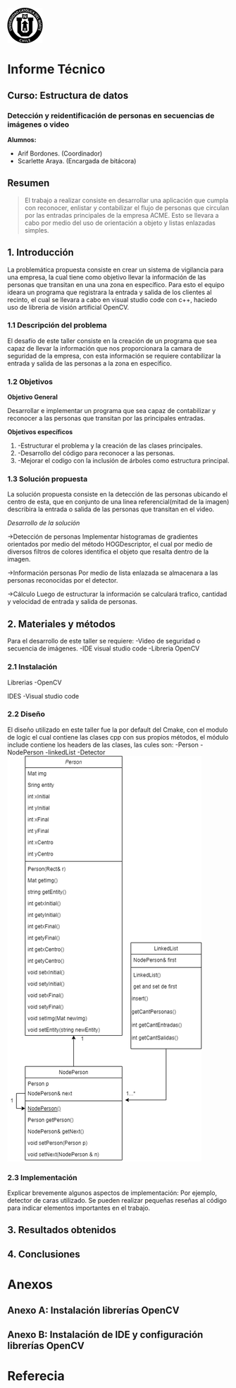 ![UCN](images/60x60-ucn-negro.png)


# Informe Técnico 
## Curso: Estructura de datos
### Detección y reidentificación de personas en secuencias de imágenes o video

**Alumnos:**

* Arif Bordones. (Coordinador)
* Scarlette Araya. (Encargada de bitácora)

## Resumen 
>El trabajo a realizar consiste en desarrollar una aplicación que cumpla con reconocer, enlistar y contabilizar el flujo de personas que circulan por las entradas principales de la empresa ACME. Esto se llevara a cabo por medio del uso de orientación a objeto y listas enlazadas simples. 

## 1. Introducción
La problemática propuesta consiste en crear un sistema de vigilancia para una empresa, la cual tiene como objetivo llevar la información de las personas que transitan en una una zona en específico. Para esto el equipo ideara un programa que registrara la entrada y salida de los clientes al recinto, el cual se llevara a cabo en visual studio code con c++, haciedo uso de libreria de visión artificial OpenCV.

### 1.1 Descripción del problema

El desafío de este taller consiste en la creación de un programa que sea capaz de llevar la información que nos proporcionara la camara de seguridad de la empresa, con esta información se requiere contabilizar la entrada y salida de las personas a la zona en específico.  

### 1.2 Objetivos 

**Objetivo General**

Desarrollar e implementar un programa que sea capaz de contabilizar y reconocer a las personas que transitan por las principales entradas.

**Objetivos específicos**

1. -Estructurar el problema y la creación de las clases principales.
2. -Desarrollo del código para reconocer a las personas.
3. -Mejorar el codigo con la inclusión de árboles como estructura principal.

### 1.3 Solución propuesta

La solución propuesta consiste en la detección de las personas ubicando el centro de esta, que en conjunto de una linea referencial(mitad de la imagen) describira la entrada o salida de las personas que transitan en el video.

*Desarrollo de la solución*

->Detección de personas
Implementar histogramas de gradientes orientados por medio del método HOGDescriptor, el cual por medio de diversos filtros de colores identifica el objeto que resalta dentro de la imagen.  

->Información personas
Por medio de lista enlazada se almacenara a las personas reconocidas por el detector.

->Cálculo
Luego de estructurar la información se calculará trafico, cantidad y velocidad de entrada y salida de personas.  

## 2. Materiales y métodos

Para el desarrollo de este taller se requiere: 
-Video de seguridad o secuencia de imágenes.
-IDE visual studio code
-Libreria OpenCV

### 2.1 Instalación
Librerias
-OpenCV

IDES
-Visual studio code

### 2.2 Diseño 
El diseño utilizado en este taller fue la por default del Cmake, con el modulo de logic el cual contiene las clases cpp con sus propios métodos, el módulo include contiene los headers de las clases, las cules son:
-Person
-NodePerson
-linkedList
-Detector
![DIAGRAMA DE CLASES](images/Diagrama_de_clases_EDD.png)

### 2.3 Implementación

Explicar brevemente algunos aspectos de implementación: Por ejemplo, detector de caras utilizado. Se pueden realizar pequeñas reseñas al código para indicar elementos importantes en el trabajo.


## 3. Resultados obtenidos

## 4. Conclusiones

# Anexos

## Anexo A: Instalación librerías OpenCV

## Anexo B: Instalación de IDE y configuración librerías OpenCV

# Referecia



